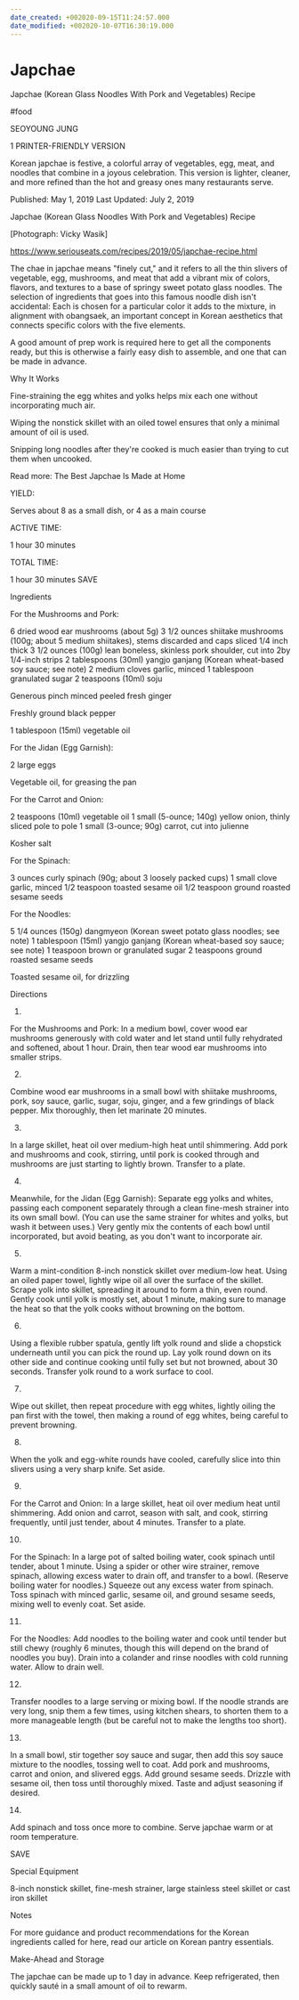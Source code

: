 ```yaml
---
date_created: +002020-09-15T11:24:57.000
date_modified: +002020-10-07T16:30:19.000
---
```


# Japchae

Japchae (Korean Glass Noodles With Pork and Vegetables) Recipe

#food

SEOYOUNG JUNG

1 PRINTER-FRIENDLY VERSION

Korean japchae is festive, a colorful array of vegetables, egg, meat, and noodles that combine in a joyous celebration. This version is lighter, cleaner, and more refined than the hot and greasy ones many restaurants serve.

Published: May 1, 2019 Last Updated: July 2, 2019

Japchae (Korean Glass Noodles With Pork and Vegetables) Recipe

[Photograph: Vicky Wasik]

https://www.seriouseats.com/recipes/2019/05/japchae-recipe.html

The chae in japchae means "finely cut," and it refers to all the thin slivers of vegetable, egg, mushrooms, and meat that add a vibrant mix of colors, flavors, and textures to a base of springy sweet potato glass noodles. The selection of ingredients that goes into this famous noodle dish isn't accidental: Each is chosen for a particular color it adds to the mixture, in alignment with obangsaek, an important concept in Korean aesthetics that connects specific colors with the five elements.

A good amount of prep work is required here to get all the components ready, but this is otherwise a fairly easy dish to assemble, and one that can be made in advance.

Why It Works

Fine-straining the egg whites and yolks helps mix each one without incorporating much air.

Wiping the nonstick skillet with an oiled towel ensures that only a minimal amount of oil is used.

Snipping long noodles after they're cooked is much easier than trying to cut them when uncooked.

Read more: The Best Japchae Is Made at Home

YIELD:

Serves about 8 as a small dish, or 4 as a main course

ACTIVE TIME:

1 hour 30 minutes

TOTAL TIME:

1 hour 30 minutes
 SAVE

Ingredients

For the Mushrooms and Pork:

6 dried wood ear mushrooms (about 5g)
3 1/2 ounces shiitake mushrooms (100g; about 5 medium shiitakes), stems discarded and caps sliced 1/4 inch thick
3 1/2 ounces (100g) lean boneless, skinless pork shoulder, cut into 2by 1/4-inch strips
2 tablespoons (30ml) yangjo ganjang (Korean wheat-based soy sauce; see note)
2 medium cloves garlic, minced
1 tablespoon granulated sugar
2 teaspoons (10ml) soju

Generous pinch minced peeled fresh ginger

Freshly ground black pepper

1 tablespoon (15ml) vegetable oil

For the Jidan (Egg Garnish):

2 large eggs

Vegetable oil, for greasing the pan

For the Carrot and Onion:

2 teaspoons (10ml) vegetable oil
1 small (5-ounce; 140g) yellow onion, thinly sliced pole to pole
1 small (3-ounce; 90g) carrot, cut into julienne

Kosher salt

For the Spinach:

3 ounces curly spinach (90g; about 3 loosely packed cups)
1 small clove garlic, minced
1/2 teaspoon toasted sesame oil
1/2 teaspoon ground roasted sesame seeds

For the Noodles:

5 1/4 ounces (150g) dangmyeon (Korean sweet potato glass noodles; see note)
1 tablespoon (15ml) yangjo ganjang (Korean wheat-based soy sauce; see note)
1 teaspoon brown or granulated sugar
2 teaspoons ground roasted sesame seeds

Toasted sesame oil, for drizzling

Directions

1.

For the Mushrooms and Pork: In a medium bowl, cover wood ear mushrooms generously with cold water and let stand until fully rehydrated and softened, about 1 hour. Drain, then tear wood ear mushrooms into smaller strips.

2.

Combine wood ear mushrooms in a small bowl with shiitake mushrooms, pork, soy sauce, garlic, sugar, soju, ginger, and a few grindings of black pepper. Mix thoroughly, then let marinate 20 minutes.

3.

In a large skillet, heat oil over medium-high heat until shimmering. Add pork and mushrooms and cook, stirring, until pork is cooked through and mushrooms are just starting to lightly brown. Transfer to a plate.

4.

Meanwhile, for the Jidan (Egg Garnish): Separate egg yolks and whites, passing each component separately through a clean fine-mesh strainer into its own small bowl. (You can use the same strainer for whites and yolks, but wash it between uses.) Very gently mix the contents of each bowl until incorporated, but avoid beating, as you don't want to incorporate air.

5.

Warm a mint-condition 8-inch nonstick skillet over medium-low heat. Using an oiled paper towel, lightly wipe oil all over the surface of the skillet. Scrape yolk into skillet, spreading it around to form a thin, even round. Gently cook until yolk is mostly set, about 1 minute, making sure to manage the heat so that the yolk cooks without browning on the bottom.

6.

Using a flexible rubber spatula, gently lift yolk round and slide a chopstick underneath until you can pick the round up. Lay yolk round down on its other side and continue cooking until fully set but not browned, about 30 seconds. Transfer yolk round to a work surface to cool.

7.

Wipe out skillet, then repeat procedure with egg whites, lightly oiling the pan first with the towel, then making a round of egg whites, being careful to prevent browning.

8.

When the yolk and egg-white rounds have cooled, carefully slice into thin slivers using a very sharp knife. Set aside.

9.

For the Carrot and Onion: In a large skillet, heat oil over medium heat until shimmering. Add onion and carrot, season with salt, and cook, stirring frequently, until just tender, about 4 minutes. Transfer to a plate.

10.

For the Spinach: In a large pot of salted boiling water, cook spinach until tender, about 1 minute. Using a spider or other wire strainer, remove spinach, allowing excess water to drain off, and transfer to a bowl. (Reserve boiling water for noodles.) Squeeze out any excess water from spinach. Toss spinach with minced garlic, sesame oil, and ground sesame seeds, mixing well to evenly coat. Set aside.

11.

For the Noodles: Add noodles to the boiling water and cook until tender but still chewy (roughly 6 minutes, though this will depend on the brand of noodles you buy). Drain into a colander and rinse noodles with cold running water. Allow to drain well.

12.

Transfer noodles to a large serving or mixing bowl. If the noodle strands are very long, snip them a few times, using kitchen shears, to shorten them to a more manageable length (but be careful not to make the lengths too short).

13.

In a small bowl, stir together soy sauce and sugar, then add this soy sauce mixture to the noodles, tossing well to coat. Add pork and mushrooms, carrot and onion, and slivered eggs. Add ground sesame seeds. Drizzle with sesame oil, then toss until thoroughly mixed. Taste and adjust seasoning if desired.

14.

Add spinach and toss once more to combine. Serve japchae warm or at room temperature.

 SAVE

Special Equipment

8-inch nonstick skillet, fine-mesh strainer, large stainless steel skillet or cast iron skillet

Notes

For more guidance and product recommendations for the Korean ingredients called for here, read our article on Korean pantry essentials.

Make-Ahead and Storage

The japchae can be made up to 1 day in advance. Keep refrigerated, then quickly sauté in a small amount of oil to rewarm.
